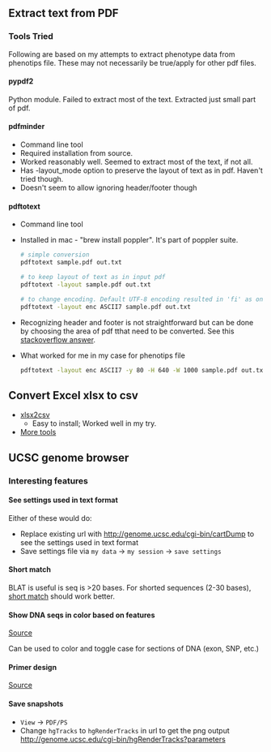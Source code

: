 ## Extract text from PDF

### Tools Tried

Following are based on my attempts to extract phenotype data from phenotips file.  These may not necessarily be true/apply for other pdf files.

#### pypdf2

Python module. Failed to extract most of the text. Extracted just small part of pdf.


#### pdfminder

- Command line tool
- Required installation from source.
- Worked reasonably well. Seemed to extract most of the text, if not all.
- Has -layout_mode option to preserve the layout of text as in pdf. Haven't tried though.
- Doesn't seem to allow ignoring header/footer though


#### pdftotext

- Command line tool

- Installed in mac - "brew install poppler". It's part of poppler suite.
  
    ```sh
    # simple conversion
    pdftotext sample.pdf out.txt
    
    # to keep layout of text as in input pdf
    pdftotext -layout sample.pdf out.txt
    
    # to change encoding. Default UTF-8 encoding resulted in 'fi' as one letter instead of twletters. ASCII7 worked out well.
    pdftotext -layout enc ASCII7 sample.pdf out.txt
    ```

- Recognizing header and footer is not straightforward but can be done by choosing the area of pdf tthat need to be converted. See this [stackoverflow answer](https://stackoverflow.com/a/35005347/3998252).

- What worked for me in my case for phenotips file

    ```sh
    pdftotext -layout enc ASCII7 -y 80 -H 640 -W 1000 sample.pdf out.txt
    ```

## Convert Excel xlsx to csv

- [xlsx2csv](https://github.com/dilshod/xlsx2csv)
    - Easy to install; Worked well in my try.
- [More tools](https://stackoverflow.com/questions/10557360/convert-xlsx-to-csv-in-linux-with-command-line)


## UCSC genome browser

### Interesting features

#### See settings used in text format

Either of these would do:

- Replace existing url with http://genome.ucsc.edu/cgi-bin/cartDump to see the settings used in text format
- Save settings file via `my data` -> `my session` -> `save settings`


#### Short match

BLAT is useful is seq is >20 bases. For shorted sequences (2-30 bases), [short match](http://genome.ucsc.edu/cgi-bin/hgTrackUi?hgsid=711072351_fyVRofGkapbguvAvVWR9j2gJjgoN&c=chr16&g=oligoMatch) should work better.


#### Show DNA seqs in color based on features

[Source](https://genome.ucsc.edu/goldenpath/help/hgTracksHelp.html#TrackFormatDNA)

Can be used to color and toggle case for sections of DNA (exon, SNP, etc.)

#### Primer design

[Source](http://genome.ucsc.edu/cgi-bin/hgPcr)

#### Save snapshots

* `View` -> `PDF/PS`
* Change `hgTracks` to `hgRenderTracks` in url to get the png output
    http://genome.ucsc.edu/cgi-bin/hgRenderTracks?parameters

